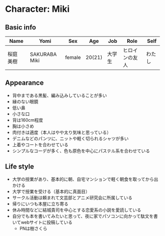 # Character: Miki

## Basic info

| Name | Yomi | Sex | Age | Job | Role | Self |
| --- | --- | --- | --- | --- | --- | --- |
| 桜庭　美樹 | SAKURABA Miki | female | 20(21) | 大学生 | ヒロインの友人 | わたし |

## Appearance

- 背中まである黒髪、編み込みしていることが多い
- 縁のない眼鏡
- 低い鼻
- 小さな口
- 背は160cm程度
- 胸は小さめ
- 肉付きは適度（本人はやや太り気味と思っている）
- デニムなどのパンツに、ニットや軽く切られるシャツが多い
- 上着やコートを合わせている
- シンプルなコーデが多く、色も原色を中心にパステル系を合わせている

## Life style

- 大学の授業があり、基本的に朝、自宅マンションで軽く朝食を取ってから出かける
- 大学で授業を受ける（基本的に真面目）
- サークル活動は頼まれて文芸部とアニメ研究会に所属している
- 帰りにいつも本屋に立ち寄る
- 休み時間などに結城貴司を中心とする恋愛系の小説を愛読している
- 自分でも本を書いてみたいと思って、夜に家でパソコンに向かって駄文を書いてwebサイトに投稿している
    - PNは樹さくら
